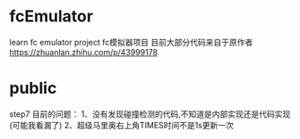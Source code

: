# fcEmulator
learn fc emulator project
fc模拟器项目 
目前大部分代码来自于原作者
https://zhuanlan.zhihu.com/p/43999178

public
=========================================
step7 
目前的问题：
1、没有发现碰撞检测的代码,不知道是内部实现还是代码实现(可能我看漏了)
2、超级马里奥右上角TIMES时间不是1s更新一次
